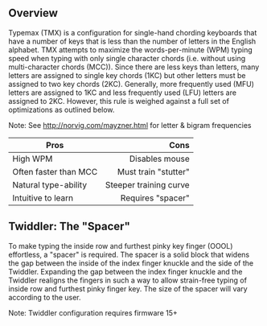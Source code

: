 ## Overview

Typemax (TMX) is a configuration for single-hand chording keyboards that have a number of keys that is less than the
number of letters in the English alphabet. TMX attempts to maximize the words-per-minute (WPM) typing speed when typing
with only single character chords (i.e. without using multi-character chords (MCC)). Since there are less keys than
letters, many letters are assigned to single key chords (1KC) but other letters must be assigned to two key chords
(2KC). Generally, more frequently used (MFU) letters are assigned to 1KC and less frequently used (LFU) letters are
assigned to 2KC. However, this rule is weighed against a full set of optimizations as outlined below.

Note: See http://norvig.com/mayzner.html for letter & bigram frequencies

| Pros                   | Cons                    |
| ---------------------- | -----------------------:|
| High WPM               | Disables mouse          |
| Often faster than MCC  | Must train "stutter"    |
| Natural type-ability   | Steeper training curve  |
| Intuitive to learn     | Requires "spacer"       |

## Twiddler: The "Spacer"
To make typing the inside row and furthest pinky key finger (OOOL) effortless, a "spacer" is required. The spacer is a
solid block that widens the gap between the inside of the index finger knuckle and the side of the Twiddler. Expanding
the gap between the index finger knuckle and the Twiddler realigns the fingers in such a way to allow strain-free
typing of inside row and furthest pinky finger key. The size of the spacer will vary according to the user.

Note: Twiddler configuration requires firmware 15+
